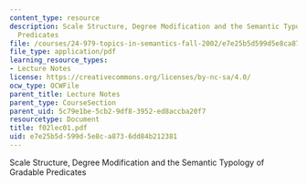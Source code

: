 ```yaml
---
content_type: resource
description: Scale Structure, Degree Modification and the Semantic Typology of Gradable
  Predicates
file: /courses/24-979-topics-in-semantics-fall-2002/e7e25b5d599d5e8ca8736dd84b212381_f02lec01.pdf
file_type: application/pdf
learning_resource_types:
- Lecture Notes
license: https://creativecommons.org/licenses/by-nc-sa/4.0/
ocw_type: OCWFile
parent_title: Lecture Notes
parent_type: CourseSection
parent_uid: 5c79e1be-5cb2-9df8-3952-ed8accba20f7
resourcetype: Document
title: f02lec01.pdf
uid: e7e25b5d-599d-5e8c-a873-6dd84b212381
---
```

Scale Structure, Degree Modification and the Semantic Typology of Gradable Predicates